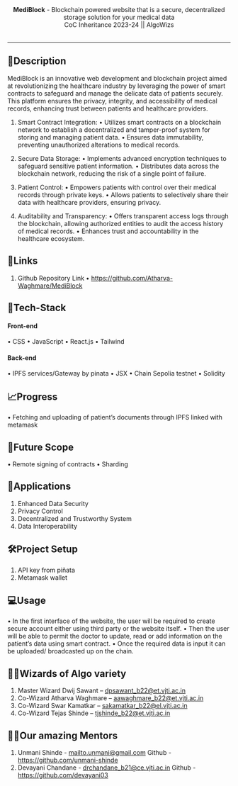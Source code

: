<div align="center">
   <strong>MediBlock</strong> - Blockchain powered website that is a secure, decentralized storage solution for your medical data<br>
  CoC Inheritance 2023-24 || AlgoWizs <br> <br>
</div>
<hr>


## 📝Description

MediBlock is an innovative web development and blockchain project aimed at revolutionizing the healthcare industry by leveraging the power of smart contracts to safeguard and manage the delicate data of patients securely. This platform ensures the privacy, integrity, and accessibility of medical records, enhancing trust between patients and healthcare providers.

1.	Smart Contract Integration:
•	Utilizes smart contracts on a blockchain network to establish a decentralized and tamper-proof system for storing and managing patient data.
•	Ensures data immutability, preventing unauthorized alterations to medical records.

2.	Secure Data Storage:
•	Implements advanced encryption techniques to safeguard sensitive patient information.
•	Distributes data across the blockchain network, reducing the risk of a single point of failure.

3.	Patient Control:
•	Empowers patients with control over their medical records through private keys.
•	Allows patients to selectively share their data with healthcare providers, ensuring privacy.

4.	Auditability and Transparency:
•	Offers transparent access logs through the blockchain, allowing authorized entities to audit the access history of medical records.
•	Enhances trust and accountability in the healthcare ecosystem.


## 🔗Links

1.	Github Repository Link
•	https://github.com/Atharva-Waghmare/MediBlock


## 🤖Tech-Stack

#### Front-end
•	CSS
•	JavaScript
•	React.js
•	Tailwind

#### Back-end
•	IPFS services/Gateway by pinata 
•	JSX
• Chain Sepolia testnet 
•	Solidity

## 📈Progress

•	Fetching and uploading of patient’s documents through IPFS linked with metamask

## 🔮Future Scope

•	Remote signing of contracts
•	Sharding

## 💸Applications

1.  Enhanced Data Security
2.	Privacy Control
3.	Decentralized and Trustworthy System
4.	Data Interoperability

## 🛠Project Setup

1.	API key from piñata
2.	Metamask wallet

## 💻Usage

•	In the first interface of the website, the user will be required to create secure account either using third party or the website itself.
•	Then the user will be able to permit the doctor to update, read or add information on the patient’s data using smart contract.
•	Once the required data is input it can be uploaded/ broadcasted up on the chain.


## 👨‍💻Wizards of Algo variety


1.	Master Wizard Dwij Sawant – dpsawant_b22@et.vjti.ac.in
2.	Co-Wizard Atharva Waghmare – aawaghmare_b22@et.vjti.ac.in
3.	Co-Wizard Swar Kamatkar – sakamatkar_b22@el.vjti.ac.in
4.	Co-Wizard Tejas Shinde – tjshinde_b22@et.vjti.ac.in 


## 👨‍🏫Our amazing Mentors

1.	Unmani Shinde - mailto.unmani@gmail.com
       Github - https://github.com/unmani-shinde
2.	Devayani Chandane - drchandane_b21@ce.vjti.ac.in
       Github - https://github.com/devayani03


